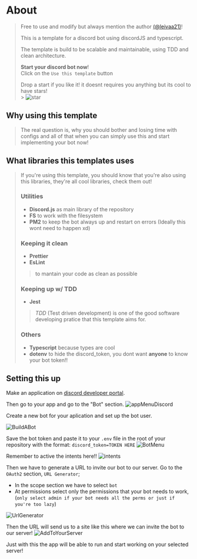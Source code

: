 # About

> Free to use and modify but always mention the author [(@leivaa21)](https://github.com/leivaa21)!
>
> This is a template for a discord bot using discordJS and typescript. </br>
>
> The template is build to be scalable and maintainable, using TDD and clean architecture.
>
> **Start your discord bot now**! </br>
> Click on the `Use this template` button
>
> Drop a start if you like it! it doesnt requires you anything but its cool to have stars!</br> > ![star](https://github.blog/wp-content/uploads/2020/09/github-stars-logo_Color.png)

## Why using this template

> The real question is, why you should bother and losing time with configs and all of that when you can simply use this and start implementing your bot now!

## What libraries this templates uses

> If you're using this template, you should know that you're also using this libraries, they're all cool libraries, check them out!
>
> ### Utilities
>
> - **Discord.js** as main library of the repository
> - **FS** to work with the filesystem
> - **PM2** to keep the bot always up and restart on errors (Ideally this wont need to happen xd)
>
> ### Keeping it clean
>
> - **Prettier**
> - **EsLint**
>
> > to mantain your code as clean as possible
>
> ### Keeping up w/ TDD
>
> - **Jest**
>
> > _TDD_ (Test driven development) is one of the good software developing pratice that this template aims for.
>
> ### Others
>
> - **Typescript** because types are cool
> - **dotenv** to hide the discord_token, you dont want **anyone** to know your bot token!!

## Setting this up

Make an application on [discord developer portal](https://discord.com/developers/applications).

Then go to your app and go to the "Bot" section.
![appMenuDiscord](https://i.imgur.com/KTBGVSk.png)

Create a new bot for your aplication and set up the bot user.

![BuildABot](https://i.imgur.com/LRPCmzE.png)

Save the bot token and paste it to your `.env` file in the root of your repository with the format: `discord_token=TOKEN HERE`
![BotMenu](https://i.imgur.com/QMS4QCs.png)

Remember to active the intents here!!
![intents](https://i.imgur.com/tHcMozd.png)

Then we have to generate a URL to invite our bot to our server.
Go to the `OAuth2` section, `URL Generator`;

- In the scope section we have to select `bot`
- At permissions select only the permissions that your bot needs to work, (`only select admin if your bot needs all the perms or just if you're too lazy`)

![UrlGenerator](https://i.imgur.com/pz0B074.png)

Then the URL will send us to a site like this where we can invite the bot to our server!
![AddToYourServer](https://i.imgur.com/GjTnrut.png)

Just with this the app will be able to run and start working on your selected server!
